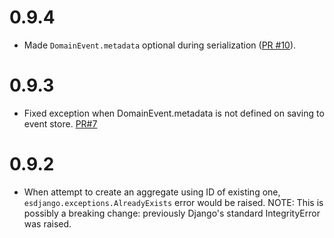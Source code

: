 0.9.4
=====
- Made `DomainEvent.metadata` optional during serialization ([PR #10](https://github.com/ApplauseOSS/djangoevents/pull/10)).

0.9.3
=====
- Fixed exception when DomainEvent.metadata is not defined on saving to event store. [PR#7](https://github.com/ApplauseOSS/djangoevents/pull/7)

0.9.2
=====

- When attempt to create an aggregate using ID of existing one,
  `esdjango.exceptions.AlreadyExists` error would be raised.
  NOTE: This is possibly a breaking change: previously Django's
  standard IntegrityError was raised.
